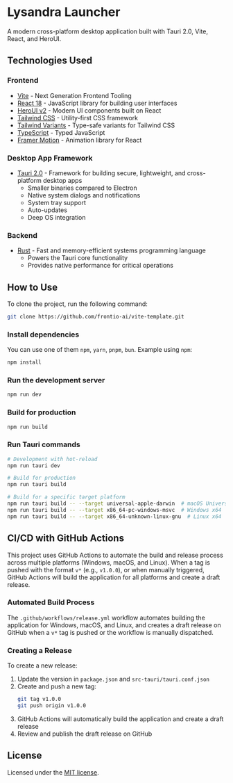 # Lysandra Launcher

A modern cross-platform desktop application built with Tauri 2.0, Vite, React, and HeroUI.

## Technologies Used

### Frontend

- [Vite](https://vitejs.dev/guide/) - Next Generation Frontend Tooling
- [React 18](https://react.dev/) - JavaScript library for building user interfaces
- [HeroUI v2](https://heroui.com) - Modern UI components built on React
- [Tailwind CSS](https://tailwindcss.com) - Utility-first CSS framework
- [Tailwind Variants](https://tailwind-variants.org) - Type-safe variants for Tailwind CSS
- [TypeScript](https://www.typescriptlang.org) - Typed JavaScript
- [Framer Motion](https://www.framer.com/motion) - Animation library for React

### Desktop App Framework

- [Tauri 2.0](https://tauri.app/) - Framework for building secure, lightweight, and cross-platform desktop apps
  - Smaller binaries compared to Electron
  - Native system dialogs and notifications
  - System tray support
  - Auto-updates
  - Deep OS integration

### Backend

- [Rust](https://www.rust-lang.org/) - Fast and memory-efficient systems programming language
  - Powers the Tauri core functionality
  - Provides native performance for critical operations

## How to Use

To clone the project, run the following command:

```bash
git clone https://github.com/frontio-ai/vite-template.git
```

### Install dependencies

You can use one of them `npm`, `yarn`, `pnpm`, `bun`. Example using `npm`:

```bash
npm install
```

### Run the development server

```bash
npm run dev
```

### Build for production

```bash
npm run build
```

### Run Tauri commands

```bash
# Development with hot-reload
npm run tauri dev

# Build for production
npm run tauri build

# Build for a specific target platform
npm run tauri build -- --target universal-apple-darwin  # macOS Universal
npm run tauri build -- --target x86_64-pc-windows-msvc  # Windows x64
npm run tauri build -- --target x86_64-unknown-linux-gnu  # Linux x64
```

## CI/CD with GitHub Actions

This project uses GitHub Actions to automate the build and release process across multiple platforms (Windows, macOS, and Linux). When a tag is pushed with the format `v*` (e.g., `v1.0.0`), or when manually triggered, GitHub Actions will build the application for all platforms and create a draft release.

### Automated Build Process

The `.github/workflows/release.yml` workflow automates building the application for Windows, macOS, and Linux, and creates a draft release on GitHub when a `v*` tag is pushed or the workflow is manually dispatched.

### Creating a Release

To create a new release:

1. Update the version in `package.json` and `src-tauri/tauri.conf.json`
2. Create and push a new tag:
   ```bash
   git tag v1.0.0
   git push origin v1.0.0
   ```
3. GitHub Actions will automatically build the application and create a draft release
4. Review and publish the draft release on GitHub

## License

Licensed under the [MIT license](https://github.com/frontio-ai/vite-template/blob/main/LICENSE).
